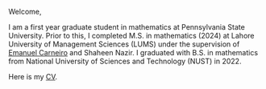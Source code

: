 Welcome,

I am a first year graduate student in mathematics at Pennsylvania State University. Prior to this, I completed M.S. in mathematics (2024) at Lahore University of Management Sciences (LUMS) under the supervision of [Emanuel Carneiro](https://sites.google.com/view/emanuelcarneiro/home) and Shaheen Nazir. I graduated with B.S. in mathematics from National University of Sciences and Technology (NUST) in 2022.

Here is my [CV](docs/assets/My_CV-2.pdf). 
